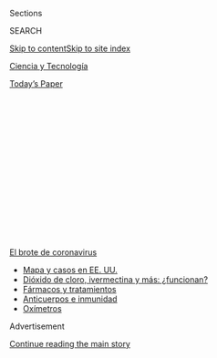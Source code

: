 <div id="app">

<div>

<div>

<div>

<div class="NYTAppHideMasthead css-1q2w90k e1suatyy0">

<div class="section css-ui9rw0 e1suatyy2">

<div class="css-eph4ug er09x8g0">

<div class="css-6n7j50">

</div>

<span class="css-1dv1kvn">Sections</span>

<div class="css-10488qs">

<span class="css-1dv1kvn">SEARCH</span>

</div>

[Skip to content](#site-content)[Skip to site index](#site-index)

</div>

<div id="masthead-section-label" class="css-1wr3we4 eaxe0e00">

[Ciencia y
Tecnología](https://www.nytimes.com/es/section/ciencia-y-tecnologia)

</div>

<div class="css-10698na e1huz5gh0">

</div>

</div>

<div id="masthead-bar-one" class="section hasLinks css-15hmgas e1csuq9d3">

<div class="css-uqyvli e1csuq9d0">

</div>

<div class="css-1uqjmks e1csuq9d1">

</div>

<div class="css-9e9ivx">

[](https://myaccount.nytimes.com/auth/login?response_type=cookie&client_id=vi)

</div>

<div class="css-1bvtpon e1csuq9d2">

[Today’s
Paper](https://www.nytimes.com/section/todayspaper)

</div>

</div>

</div>

</div>

<div data-aria-hidden="false">

<div id="site-content" data-role="main">

<div>

<div class="css-1aor85t" style="opacity:0.000000001;z-index:-1;visibility:hidden">

<div class="css-1hqnpie">

<div class="css-epjblv">

<span class="css-17xtcya">[Ciencia y
Tecnología](/es/section/ciencia-y-tecnologia)</span><span class="css-x15j1o">|</span><span class="css-fwqvlz">Cómo
reabrir las escuelas: lo que la ciencia y la experiencia de varios
países nos
enseñan</span>

</div>

<div class="css-k008qs">

<div class="css-1iwv8en">

<span class="css-18z7m18"></span>

<div>

</div>

</div>

<span class="css-1n6z4y">https://nyti.ms/3f7Dm3j</span>

<div class="css-1705lsu">

<div class="css-4xjgmj">

<div class="css-4skfbu" data-role="toolbar" data-aria-label="Social Media Share buttons, Save button, and Comments Panel with current comment count" data-testid="share-tools">

  - 
  - 
  - 
  - 
    
    <div class="css-6n7j50">
    
    </div>

  - 
  - 

</div>

</div>

</div>

</div>

</div>

</div>

<div id="NYT_TOP_BANNER_REGION" class="css-13pd83m">

<div>

<div id="styln-prism-menu-1594831588949" class="section interactive-content interactive-size-medium css-1edisqu">

<div class="css-17ih8de interactive-body">

<div id="scroll-container" class="css-1gj85ro">

[<span class="styln-title-wrap"><span class="css-1pje3qr">El brote
de</span><span class="css-1pje3qr">
coronavirus</span></span>](https://www.nytimes.com/es/spotlight/coronavirus?action=click&pgtype=Article&state=default&region=TOP_BANNER&context=storylines_menu)

  - [Mapa y casos en EE.
    UU.](https://www.nytimes.com/es/interactive/2020/espanol/mundo/coronavirus-en-estados-unidos.html?action=click&pgtype=Article&state=default&region=TOP_BANNER&context=storylines_menu)
  - [Dióxido de cloro, ivermectina y más:
    ¿funcionan?](https://www.nytimes.com/es/2020/07/23/espanol/america-latina/bolivia-cloro-coronavirus-ivermectina.html?action=click&pgtype=Article&state=default&region=TOP_BANNER&context=storylines_menu)
  - [Fármacos y
    tratamientos](https://www.nytimes.com/es/interactive/2020/science/coronavirus-tratamientos-curas.html?action=click&pgtype=Article&state=default&region=TOP_BANNER&context=storylines_menu)
  - [Anticuerpos e
    inmunidad](https://www.nytimes.com/es/2020/07/28/espanol/ciencia-y-tecnologia/anticuerpos-coronavirus-inmunidad.html?action=click&pgtype=Article&state=default&region=TOP_BANNER&context=storylines_menu)
  - [Oxímetros](https://www.nytimes.com/es/2020/04/29/espanol/estilos-de-vida/oximetro-para-que-sirve.html?action=click&pgtype=Article&state=default&region=TOP_BANNER&context=storylines_menu)

</div>

</div>

</div>

</div>

</div>

<div id="top-wrapper" class="css-1sy8kpn">

<div id="top-slug" class="css-l9onyx">

Advertisement

</div>

[Continue reading the main
story](#after-top)

<div class="ad top-wrapper" style="text-align:center;height:100%;display:block;min-height:250px">

<div id="top" class="place-ad" data-position="top" data-size-key="top">

</div>

</div>

<div id="after-top">

</div>

</div>

<div>

<div id="sponsor-wrapper" class="css-1hyfx7x">

<div id="sponsor-slug" class="css-19vbshk">

Supported by

</div>

[Continue reading the main
story](#after-sponsor)

<div id="sponsor" class="ad sponsor-wrapper" style="text-align:center;height:100%;display:block">

</div>

<div id="after-sponsor">

</div>

</div>

<div class="css-186x18t">

</div>

<div class="css-1vkm6nb ehdk2mb0">

# Cómo reabrir las escuelas: lo que la ciencia y la experiencia de varios países nos enseñan

</div>

La presión para que los estudiantes estadounidenses vuelvan a las aulas
es intensa, pero evaluar el riesgo es complicado cuando las infecciones
aún están fuera de control en muchas comunidades.

<div class="css-79elbk" data-testid="photoviewer-wrapper">

<div class="css-z3e15g" data-testid="photoviewer-wrapper-hidden">

</div>

<div class="css-1a48zt4 ehw59r15" data-testid="photoviewer-children">

![<span class="css-16f3y1r e13ogyst0" data-aria-hidden="true">Un
trabajador rocía desinfectante en un aula en Ioannina,
Grecia.</span><span class="css-cnj6d5 e1z0qqy90" itemprop="copyrightHolder"><span class="css-1ly73wi e1tej78p0">Credit...</span><span><span>Dimitris
Rapakoussis/EPA, vía
Shutterstock</span></span></span>](https://static01.nyt.com/images/2020/07/12/science/27reopenschools-ES-00/merlin_170865825_2993c63a-7bb5-4ae4-853c-2f355b29af24-articleLarge.jpg?quality=75&auto=webp&disable=upscale)

</div>

</div>

<div class="css-18e8msd">

<div class="css-vp77d3 epjyd6m0">

<div class="css-1baulvz">

Por [<span class="css-1baulvz" itemprop="name">Pam
Belluck</span>](https://www.nytimes.com/by/pam-belluck),
[<span class="css-1baulvz" itemprop="name">Apoorva
Mandavilli</span>](https://www.nytimes.com/by/apoorva-mandavilli) y
[<span class="css-1baulvz last-byline" itemprop="name">Benedict
Carey</span>](https://www.nytimes.com/by/benedict-carey)

</div>

</div>

  - 
    
    <div class="css-ld3wwf e16638kd2">
    
    27 de julio de
    2020
    
    </div>

  - 
    
    <div class="css-4xjgmj">
    
    <div class="css-d8bdto" data-role="toolbar" data-aria-label="Social Media Share buttons, Save button, and Comments Panel with current comment count" data-testid="share-tools">
    
      - 
      - 
      - 
      - 
        
        <div class="css-6n7j50">
        
        </div>
    
      - 
      - 
    
    </div>
    
    </div>

</div>

<div class="css-mdjrty">

[Read in
English](https://www.nytimes.com/2020/07/11/health/coronavirus-schools-reopen.html "Read in English")

</div>

</div>

<div class="section meteredContent css-1r7ky0e" name="articleBody" itemprop="articleBody">

<div class="css-1fanzo5 StoryBodyCompanionColumn">

<div class="css-53u6y8">

[Regístrate para recibir nuestro
boletín](https://www.nytimes.com/newsletters/el-times) con lo mejor de
The New York Times.

-----

En tanto los distritos escolares estadounidenses consideran si van a
reiniciar las clases presenciales y cómo hacerlo, su desafío se complica
por un par de incertidumbres fundamentales: ningún país ha tratado de
enviar a los niños a la escuela con el virus en niveles como los de
Estados Unidos y la investigación científica sobre la transmisión en las
aulas es limitada.

La Organización Mundial de la Salud ha concluido que [el virus se
transmite por el
aire](https://slack-redir.net/link?url=https%3A%2F%2Fwww.nytimes.com%2F2020%2F07%2F09%2Fhealth%2Fvirus-aerosols-who.html)
en espacios [interiores abarrotados y con poca
ventilación](https://www.nytimes.com/es/2020/07/08/espanol/ciencia-y-tecnologia/coronavirus-aire-aerosoles.html),
una descripción que concuerda con la realidad ed muchas escuelas
estadounidenses. Pero hay una enorme presión para traer de vuelta a los
estudiantes: de padres, pediatras y especialistas en desarrollo
infantil, y del presidente de Estados Unidos Donald Trump.

“Voy a decirlo: parece que estamos jugando a la ruleta rusa con nuestros
niños y nuestro personal”, dijo Robin Cogan, enfermera en la escuela
Yorkship en Camden, Nueva Jersey, que forma parte del comité estatal
para reabrir las escuelas.

</div>

</div>

<div class="css-1fanzo5 StoryBodyCompanionColumn">

<div class="css-53u6y8">

[Los datos de todo el
mundo](https://www.cdc.gov/coronavirus/2019-ncov/hcp/pediatric-hcp.html#burden-disease-risk-factors)
muestran claramente que los niños tienen muchas menos probabilidades de
enfermarse gravemente por el coronavirus que los adultos. Pero hay
grandes preguntas sin respuesta, que incluyen con qué frecuencia los
niños se infectan y qué papel juegan en la transmisión del virus.
Algunas investigaciones sugieren que los niños más pequeños tienen menos
probabilidades de infectar a otras personas que los adolescentes, lo que
haría que abrir las escuelas primarias sea menos riesgoso que hacerlo
con las escuelas secundarias, pero la evidencia no es concluyente.

</div>

</div>

<div>

</div>

<div class="css-1fanzo5 StoryBodyCompanionColumn">

<div class="css-53u6y8">

La experiencia en el extranjero ha demostrado que medidas como el
distanciamiento físico y el uso de cubrebocas en las escuelas pueden
marcar la diferencia. Otra variable importante es qué tan extendido está
el virus en la comunidad en general, porque eso afectará al número de
personas que podrían llevarlo a la escuela.

Para la mayoría de los distritos, la solución no será un claro todo o
nada. [Muchos sistemas
escolares](https://bioethics.jhu.edu/research-and-outreach/projects/eschool-initiative/school-policy-tracker/),
incluido el más grande del país, en la ciudad de Nueva York, idean
híbridos que implicarán pasar algunos días en las aulas y otros días en
línea.

“Hay que hacer mucho más que agitar las manos y decir hazlo así”, dijo
Joshua Sharfstein, profesor en la Escuela Bloomberg de Salud Pública de
Johns Hopkins. “Primero tienes que controlar la propagación de la
comunidad y luego debes abrir las escuelas cuidadosamente”.

## El acertijo de la transmisión

Aunque los niños tienen un riesgo mucho menor de enfermarse gravemente
por el coronavirus que los adultos, el riesgo existe. Un pequeño número
de niños murió y otros necesitaron cuidados intensivos porque [sufrieron
insuficiencia
respiratoria](https://www.nytimes.com/2020/04/06/health/coronavirus-children-us.html)
o un [síndrome
inflamatorio](https://www.nytimes.com/es/2020/05/18/espanol/sindrome-coronavirus-ninos.html)
que causó problemas cardíacos o circulatorios.

</div>

</div>

<div class="css-1fanzo5 StoryBodyCompanionColumn">

<div class="css-53u6y8">

La mayor preocupación con la reapertura de las escuelas es la
posibilidad de que los niños se infecten, muchos sin síntomas, y luego
transmitan el virus a otros, incluidos los miembros de la familia, sus
maestros y otros empleados de la escuela. La mayoría de la evidencia
hasta la fecha sugiere que, incluso si los niños menores de 12 años
están infectados en las mismas tasas que los adultos que los rodean, es
menos probable que lo propaguen. La Academia Estadounidense de Pediatría
ha citado algunos de estos datos para [recomendar que las escuelas
vuelvan a
abrir](https://services.aap.org/en/pages/2019-novel-coronavirus-covid-19-infections/clinical-guidance/covid-19-planning-considerations-return-to-in-person-education-in-schools/)
con las debidas precauciones de seguridad.

Pero la mayor parte de la evidencia se recopiló en países que ya estaban
confinados o que habían comenzado a implementar otras medidas
preventivas. Y pocos países han examinado sistemáticamente a los niños
para detectar el virus o los anticuerpos que indicarían si habían estado
expuestos al virus.

Los especialistas en enfermedades infecciosas han modelado desde febrero
el impacto de las escuelas en la propagación comunitaria.

</div>

</div>

<div class="css-79elbk" data-testid="photoviewer-wrapper">

<div class="css-z3e15g" data-testid="photoviewer-wrapper-hidden">

</div>

<div class="css-1a48zt4 ehw59r15" data-testid="photoviewer-children">

![<span class="css-16f3y1r e13ogyst0" data-aria-hidden="true">Soledad
Lupian, a la izquierda, y Edwin Gituma, estudiantes de enfermería,
mostraron a los alumnos de primer grado de la escuela Ethel Phillips en
Sacramento cómo lavarse las manos para reducir la propagación del
coronavirus en marzo, antes del cierre de las
escuelas.</span><span class="css-cnj6d5 e1z0qqy90" itemprop="copyrightHolder"><span class="css-1ly73wi e1tej78p0">Credit...</span><span>Max
Whittaker para The New York
Times</span></span>](https://static01.nyt.com/images/2020/07/10/science/27reopenschools-ES-01/merlin_170483466_ca28d6d9-7b78-4509-9b49-9fcddef888b3-articleLarge.jpg?quality=75&auto=webp&disable=upscale)

</div>

</div>

<div class="css-1fanzo5 StoryBodyCompanionColumn">

<div class="css-53u6y8">

En marzo, la mayoría de los expertos en modelos acordaron que cerrar las
escuelas [retrasaría la progresión de las
infecciones](https://www.nytimes.com/2020/05/05/health/coronavirus-children-transmission-school.html).
Pero medidas más amplias, como el distanciamiento social, demostraron
tener un efecto de contención mucho mayor, lo que eclipsó los resultados
del cierre de escuelas, [según análisis
recientes](https://www.medrxiv.org/content/10.1101/2020.04.16.20068403v1).

El riesgo de reapertura “dependerá de qué tan bien las escuelas
contengan la transmisión, con cubrebocas, por ejemplo, o al limitar el
aforo”, dijo Lauren Ancel Meyers, profesora de biología y estadística en
la Universidad de Texas, en Austin, quien ha estado asesorando a la
ciudad y los distritos escolares. “La tasa de transmisión comunitaria en
agosto también será un factor”.

En Austin, Texas, por ejemplo, que al igual que las ciudades de Florida
y Arizona ha visto una aceleración reciente en nuevos casos, la tasa de
infección estimada a principios de julio era de aproximadamente siete
por cada 1000 residentes. Eso significa que una escuela con 500
estudiantes tendría unos cuatro con coronavirus. “La escuela podría
contenerlos, dependiendo de las medidas que tome”, dijo Meyers.

</div>

</div>

<div class="css-1fanzo5 StoryBodyCompanionColumn">

<div class="css-53u6y8">

De lo contrario, las escuelas podrían ayudar a incubar brotes, dado que
son instalaciones cerradas donde es probable que los estudiantes,
especialmente los más jóvenes, tengan grandes dificultades para el
distanciamiento social, por no hablar del uso de cubrebocas. Incluso si
resulta que los niños no transmiten el virus de manera eficiente, todo
lo que se necesitaría es uno o dos para sembrar nuevas cadenas.

## La evidencia del exterior

Hasta ahora, los países que reabrieron las escuelas después de reducir
los niveles de infección —e imponer requisitos como distanciamiento
físico y limitar el tamaño de los grupos— [no han visto un
aumento](https://globalhealth.washington.edu/sites/default/files/COVID-19%20Schools%20Summary%20%282%29.pdf?mkt_tok=eyJpIjoiTkRreE5XWXlORFF3TXpNeCIsInQiOiJIbVNQTTVySEo0Vzk1cHVBZVVqWnFGVmR1UEJxRGdpd01mTXg4OGw3Mk5nTnpmaUoyMGt2UXIwWVZBOE5GVjIybHA5aStrbzJ3MUxsanoxamZibmlocmpSbXZyVFVoV0VHYU1aTGx0RnpsMXlmOEtXSVJqaDJsZ0RJU1BQcVZjZSJ9)
en los casos de coronavirus.

Noruega y Dinamarca son buenos ejemplos. Ambos países abrieron sus
escuelas en abril, aproximadamente un mes después de cerrar, pero
inicialmente solo para los niños más pequeños, y dejaron cerradas las
escuelas secundarias hasta más tarde. Fortalecieron los procedimientos
de desinfección y establecieron clases de tamaño reducido, grupos
pequeños de niños en el recreo y mayor espacio entre los escritorios.
Ninguno de esos países ha visto un aumento significativo en los casos.

Todavía no se han realizado estudios científicos rigurosos sobre el
potencial de propagación de las escuelas, pero un puñado de informes de
casos, la mayoría de ellos aún sin revisión por pares, refuerzan la idea
de que un alto riesgo no es
inevitable.

</div>

</div>

<div class="css-79elbk" data-testid="photoviewer-wrapper">

<div class="css-z3e15g" data-testid="photoviewer-wrapper-hidden">

</div>

<div class="css-1a48zt4 ehw59r15" data-testid="photoviewer-children">

<div class="css-1xdhyk6 erfvjey0">

<span class="css-1ly73wi e1tej78p0">Image</span>

<div class="css-zjzyr8">

<div data-testid="lazyimage-container" style="height:257.77777777777777px">

</div>

</div>

</div>

<span class="css-16f3y1r e13ogyst0" data-aria-hidden="true">Los
estudiantes de una escuela primaria en Bangkok regresaron el 1 de julio,
un comienzo retrasado de su año
académico.</span><span class="css-cnj6d5 e1z0qqy90" itemprop="copyrightHolder"><span class="css-1ly73wi e1tej78p0">Credit...</span><span>Adam
Dean para The New York Times</span></span>

</div>

</div>

<div class="css-1fanzo5 StoryBodyCompanionColumn">

<div class="css-53u6y8">

[Un estudio en Irlanda ofrece una instantánea del
panorama](https://www.eurosurveillance.org/content/10.2807/1560-7917.ES.2020.25.21.2000903#html_fulltext)
con seis personas infectadas (dos estudiantes de secundaria, un
estudiante de primaria y tres adultos) que acudieron un tiempo a las
escuelas antes de su cierre en marzo. Los investigadores analizaron a
1155 contactos de esos seis pacientes para ver si alguno confirmaba una
infección por coronavirus. Los contactos incluyeron a quienes habían
participado en actividades escolares que podrían ser un terreno fértil
para la transmisión, como lecciones de música con instrumentos de viento
de madera, ensayos del coro y deportes. Ninguno de los estudiantes
parecía haber infectado a otras personas, informaron los autores, y
agregaron que la única transmisión documentada del virus fue a dos
adultos que no pertenecían a la escuela y estaban en contacto con uno de
los adultos infectados.

Pero ha habido brotes en las escuelas en países con niveles más altos de
infección comunitaria y países que aparentemente flexibilizaron las
pautas de seguridad demasiado pronto. En Israel, el virus infectó a más
de 200 estudiantes y personal escolar después de que a inicios de mayo
reabrieron las escuelas y, pocas semanas después, se eliminaron los
límites en el tamaño de las clases, según un [informe de investigadores
de la Universidad de
Washington](https://globalhealth.washington.edu/sites/default/files/COVID-19%20Schools%20Summary%20%282%29.pdf?mkt_tok=eyJpIjoiTkRreE5XWXlORFF3TXpNeCIsInQiOiJIbVNQTTVySEo0Vzk1cHVBZVVqWnFGVmR1UEJxRGdpd01mTXg4OGw3Mk5nTnpmaUoyMGt2UXIwWVZBOE5GVjIybHA5aStrbzJ3MUxsanoxamZibmlocmpSbXZyVFVoV0VHYU1aTGx0RnpsMXlmOEtXSVJqaDJsZ0RJU1BQcVZjZSJ9).

</div>

</div>

<div class="css-1fanzo5 StoryBodyCompanionColumn">

<div class="css-53u6y8">

Los estudios de caso en algunos países sugieren que hay diferencias en
la transmisión del virus en niños más pequeños en comparación con los
niños mayores.

En una comunidad en el norte de Francia, Crépy-en-Valois, dos maestros
de secundaria se enfermaron con la COVID-19 a inicios de febrero, antes
del cierre de las escuelas. Científicos del Instituto Pasteur evaluaron
luego a los estudiantes y el personal de la escuela en busca de
anticuerpos contra el coronavirus. Encontraron anticuerpos en el 38 por
ciento de los estudiantes, 43 por ciento de los profesores y 59 por
ciento del resto del personal escolar, dijo Arnaud Fontanet,
epidemiólogo que dirigió [el
estudio](https://www.medrxiv.org/content/10.1101/2020.04.18.20071134v1)
y es miembro de un comité que asesora al gobierno francés.

“Claramente sabes que el virus circulaba en la escuela secundaria”, dijo
Fontanet.

Más tarde, el equipo evaluó a estudiantes y personal de seis [escuelas
primarias](https://www.medrxiv.org/content/10.1101/2020.06.25.20140178v2)
en la comunidad. El cierre de las escuelas a mediados de febrero brindó
la oportunidad de ver si los niños más pequeños se habían infectado
cuando las escuelas estaban abiertas, el momento en el que el virus
alcanzó a los estudiantes de secundaria.

Los investigadores encontraron anticuerpos en solo el nueve por ciento
de los estudiantes de primaria, el siete por ciento de los profesores y
el cuatro por ciento del resto del personal. Identificaron a tres
estudiantes en tres escuelas primarias diferentes que habían asistido a
clases con síntomas agudos de coronavirus antes de que cerraran las
escuelas. Ninguno parecía haber infectado a otros niños, maestros o
personal, dijo Fontanet. Dos de esos estudiantes sintomáticos tenían
hermanos en la escuela secundaria y el tercero tenía una hermana que
trabajaba en la escuela secundaria, dijo.

La investigación también indicó que cuando un estudiante de primaria dio
positivo por anticuerpos contra el coronavirus, había una probabilidad
muy alta de que los padres del estudiante también hubieran sido
infectados, dijo Fontanet. La probabilidad no era tan alta para los
padres de estudiantes de secundaria. “Al mirar el calendario, creemos
que comenzó en la escuela secundaria, se trasladó a las familias y luego
a los estudiantes más jóvenes”, dijo.

Fontanet dijo que los hallazgos sugieren que los niños mayores pueden
transmitir el virus más fácilmente que los niños más pequeños.

Ese patrón también puede reflejarse en la experiencia de Israel, donde
uno de los brotes escolares más grandes, que involucró a unos 175
estudiantes y personal, ocurrió en Gymnasia Rehavia, una escuela
primaria y secundaria en Jerusalén.

</div>

</div>

<div class="css-1fanzo5 StoryBodyCompanionColumn">

<div class="css-53u6y8">

Existen diferentes teorías sobre por qué los niños mayores tendrían más
probabilidades de transmitir el virus que los niños más pequeños.
Algunos científicos dicen que los niños más pequeños tienen menos
probabilidades de tener síntomas de la COVID-19 como tos y es menos
probable que tengan voces fuertes; ambas cosas pueden transmitir el
virus por gotículas. Otros investigadores examinan si las proteínas que
permiten al virus entrar y replicarse en las células pulmonares son
menos abundantes en los niños, lo que limitaría la gravedad de su
infección y, potencialmente, su capacidad de transmitir el virus.

## Qué pueden hacer las escuelas

Las pruebas para detectar infecciones son esenciales, dijeron expertos
en salud pública. En Estados Unidos los Centros para el Control y la
Prevención de Enfermedades (CDC, por su sigla en inglés) recomiendan
evaluar a los estudiantes o maestros solo en función de los síntomas o
antecedentes de exposición. Pero eso no detectará a todos los
infectados.

“Sabemos que la propagación asintomática o presintomática es real, y
sabemos que es menos probable —en comparación con los adultos— que los
niños muestren síntomas si están infectados”, dijo Megan Ranney,
emergencióloga y experta en salud adolescente en la Universidad de
Brown. Las escuelas deberían evaluar al azar a estudiantes y maestros,
dijo, pero eso puede ser imposible dada la falta de fondos y pruebas
limitadas, incluso en hospitales.

Los países que han reabierto las escuelas han implementado una serie de
pautas de
seguridad.

</div>

</div>

<div class="css-79elbk" data-testid="photoviewer-wrapper">

<div class="css-z3e15g" data-testid="photoviewer-wrapper-hidden">

</div>

<div class="css-1a48zt4 ehw59r15" data-testid="photoviewer-children">

<div class="css-1xdhyk6 erfvjey0">

<span class="css-1ly73wi e1tej78p0">Image</span>

<div class="css-zjzyr8">

<div data-testid="lazyimage-container" style="height:257.77777777777777px">

</div>

</div>

</div>

<span class="css-16f3y1r e13ogyst0" data-aria-hidden="true"> Los
estudiantes regresaron a la escuela en Thun, Suiza, el 11 de mayo,
después de que un confinamiento por coronavirus los mantuvo en
casa.</span><span class="css-cnj6d5 e1z0qqy90" itemprop="copyrightHolder"><span class="css-1ly73wi e1tej78p0">Credit...</span><span>Peter
Schneider/EPA, vía Shutterstock</span></span>

</div>

</div>

<div class="css-1fanzo5 StoryBodyCompanionColumn">

<div class="css-53u6y8">

Algunos países inicialmente solo permitieron volver a las aulas a una
parte de sus estudiantes: a los niños más pequeños en Dinamarca,
Noruega, Bélgica, Suiza y Grecia; a los chicos mayores en Alemania,
según el [informe de los investigadores de la Universidad de
Washington](https://globalhealth.washington.edu/sites/default/files/COVID-19%20Schools%20Summary%20%282%29.pdf?mkt_tok=eyJpIjoiTkRreE5XWXlORFF3TXpNeCIsInQiOiJIbVNQTTVySEo0Vzk1cHVBZVVqWnFGVmR1UEJxRGdpd01mTXg4OGw3Mk5nTnpmaUoyMGt2UXIwWVZBOE5GVjIybHA5aStrbzJ3MUxsanoxamZibmlocmpSbXZyVFVoV0VHYU1aTGx0RnpsMXlmOEtXSVJqaDJsZ0RJU1BQcVZjZSJ9).
Bélgica llevó a los estudiantes por turnos, en días alternos.

Varios países limitaron el aforo de las clases, lo que a menudo permite
un máximo de 10 a 15 estudiantes en un aula. Muchos colocaron
escritorios a varios metros de distancia. Varios países agrupan a los
niños en grupos o cápsulas con interacción social restringida en gran
medida a esos mismos grupos, especialmente durante el recreo y la hora
de almuerzo.

Las políticas de uso de cubrebocas varía. En Asia, donde la práctica de
usar cubrebocas durante la temporada de gripe es común, muchos países
requieren cubrebocas en las escuelas. En otros lugares, algunos pedían
cubrebocas solo para algunos estudiantes o personal, como los profesores
en Bélgica y los estudiantes de secundaria en Francia, según el reporte
de la Universidad de Washington.

</div>

</div>

<div class="css-1fanzo5 StoryBodyCompanionColumn">

<div class="css-53u6y8">

En Alemania, los estudiantes que den negativo para el virus no tienen
que usar cubrebocas, de acuerdo con el informe, que dice que desde la
apertura de las escuelas, Alemania ha visto una mayor transmisión del
virus entre los estudiantes, pero no entre el personal de la escuela.

Los CDC han esbozado los pasos que las escuelas pueden tomar para
minimizar el riesgo para los estudiantes, entr los que se encuentran
mantener una distancia de dos metros, lavarse las manos y usar
cubrebocas.

“Las pautas ya son excepcionalmente débiles”, dijo Carl Bergstrom,
experto en enfermedades infecciosas en la Universidad de Washington en
Seattle. Él y otros dijeron que temían que las recomendaciones se
diluyeran aún más en respuesta a la presión política.

Los CDC han trabajado en nuevas recomendaciones para reabrir las
escuelas durante varias semanas, en consulta con organizaciones como la
Asociación Nacional de Enfermeras Escolares, según una portavoz de los
CDC. Los cinco documentos que se planifican incluyen orientación sobre
la detección de síntomas y los cubrebocas, y una lista para los padres o
tutores que intentan decidir si enviarán o no a sus niños a la escuela.
Pero no incluyen ninguna información sobre cómo mejorar la ventilación o
reducir la propagación del virus en el aire.

Las escuelas deberán asegurarse de que el aire fresco circule, ya sea
filtrando el aire, bombeando desde el exterior o simplemente abriendo
las ventanas, dijo Saskia Popescu, epidemióloga de la Universidad de
Arizona. Los enfermeros escolares, como Cogan, también necesitarán
equipo de protección, como guantes, trajes y mascarillas N95.

Hay diferencias en cómo otros países responden cuando se identifican
casos de coronavirus en las escuelas, con algunos, como Israel, que
cierran escuelas enteras por un simple caso y otros que adoptan el
enfoque más específico de enviar a los estudiantes y maestros de una
clase afectada a hacer cuarentena en su casa durante dos semanas.

Kathryn Edwards, especialista en enfermedades infecciosas y profesora de
pediatría en la Escuela de Medicina de la Universidad de Vanderbilt,
asesora a las escuelas de Nashville sobre enfoques para reabrir. Dijo
que el distrito aún evalúa qué tan separados deberían estar los
escritorios. “Algunas personas dicen que solo necesitas medio metro y
otras dicen que necesitas dos metros, y otros se preguntan si con el
problema del aerosol, ¿necesitamos más distancia?”.

</div>

</div>

<div class="css-1fanzo5 StoryBodyCompanionColumn">

<div class="css-53u6y8">

Edwards dijo que estaba decepcionada con la decisión de Nashville,
anunciada el jueves 23, de impartir clases [en línea durante el primer
mes de
clases](https://www.tennessean.com/story/news/education/2020/07/09/metro-schools-academic-year-start-online-nashville-students/5383315002/),
al menos hasta el primer lunes de septiembre.

Mantener las escuelas cerradas por un período prolongado tiene
implicaciones preocupantes para el desarrollo social y académico, dicen
los expertos en desarrollo infantil. También se hizo evidente esta
primavera que negarles a los niños un día escolar real profundizó las
desigualdades raciales y económicas.

“Los chicos realmente se ven afectados si no van a la escuela”, dijo
Edwards. “Creo que tenemos que pensar en los niños y llevarlos de
regreso a la escuela de forma segura”.

Pam Belluck es una reportera de ciencia y salud cuyos galardones
incluyen compartir un Premio Pulitzer 2015 y ganar el premio Nellie Bly
a la mejor historia de primera plana. Es autora de *Island Practice*, un
libro sobre un doctor peculiar.
[@PamBelluck](https://twitter.com/PamBelluck)

Apoorva Mandavilli es reportera del Times y se enfoca en ciencia y salud
global. En 2019 ganó el Premio Victor Cohn a la excelencia en reportaje
sobre ciencias médicas. [@apoorva\_nyc](https://twitter.com/apoorva_nyc)

Benedict Carey ha sido reportero científico en el Times desde 2004.
También ha escrito tres libros: *Aprender a aprender* sobre la ciencia
cognitiva del aprendizaje y en inglés de *Poison Most Vial* e *Island of
the Unknowns*, sobre misterios científicos para estudiantes de
secundaria.

</div>

</div>

<div>

</div>

<div class="css-1fanzo5 StoryBodyCompanionColumn">

<div class="css-53u6y8">

-----

</div>

</div>

</div>

<div>

</div>

<div>

</div>

<div>

</div>

<div>

<div id="bottom-wrapper" class="css-1ede5it">

<div id="bottom-slug" class="css-l9onyx">

Advertisement

</div>

[Continue reading the main
story](#after-bottom)

<div id="bottom" class="ad bottom-wrapper" style="text-align:center;height:100%;display:block;min-height:90px">

</div>

<div id="after-bottom">

</div>

</div>

</div>

</div>

</div>

## Site Index

<div>

</div>

## Site Information Navigation

  - [© <span>2020</span> <span>The New York Times
    Company</span>](https://help.nytimes.com/hc/en-us/articles/115014792127-Copyright-notice)

<!-- end list -->

  - [NYTCo](https://www.nytco.com/)
  - [Contact
    Us](https://help.nytimes.com/hc/en-us/articles/115015385887-Contact-Us)
  - [Work with us](https://www.nytco.com/careers/)
  - [Advertise](https://nytmediakit.com/)
  - [T Brand Studio](http://www.tbrandstudio.com/)
  - [Your Ad
    Choices](https://www.nytimes.com/privacy/cookie-policy#how-do-i-manage-trackers)
  - [Privacy](https://www.nytimes.com/privacy)
  - [Terms of
    Service](https://help.nytimes.com/hc/en-us/articles/115014893428-Terms-of-service)
  - [Terms of
    Sale](https://help.nytimes.com/hc/en-us/articles/115014893968-Terms-of-sale)
  - [Site
    Map](https://spiderbites.nytimes.com)
  - [Help](https://help.nytimes.com/hc/en-us)
  - [Subscriptions](https://www.nytimes.com/subscription?campaignId=37WXW)

</div>

</div>

</div>

</div>
